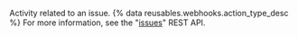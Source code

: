 Activity related to an issue. {% data reusables.webhooks.action_type_desc %} For more information, see the "[issues](/rest/reference/issues)" REST API.
